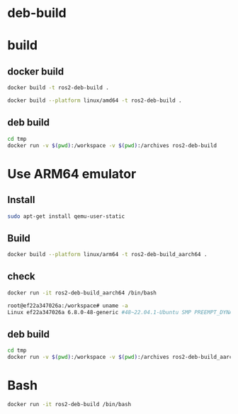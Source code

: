 # deb-build

# build
## docker build
```bash
docker build -t ros2-deb-build .
```
```bash
docker build --platform linux/amd64 -t ros2-deb-build .
```

## deb build
```bash
cd tmp
docker run -v $(pwd):/workspace -v $(pwd):/archives ros2-deb-build
```

# Use ARM64 emulator
## Install
```bash
sudo apt-get install qemu-user-static
```
## Build
```bash
docker build --platform linux/arm64 -t ros2-deb-build_aarch64 .
```
## check
```bash
docker run -it ros2-deb-build_aarch64 /bin/bash
```
```bash
root@ef22a347026a:/workspace# uname -a
Linux ef22a347026a 6.8.0-48-generic #48~22.04.1-Ubuntu SMP PREEMPT_DYNAMIC Mon Oct  7 11:24:13 UTC 2 aarch64 aarch64 aarch64 GNU/Linux
```
## deb build
```bash
cd tmp
docker run -v $(pwd):/workspace -v $(pwd):/archives ros2-deb-build_aarch64
```

# Bash
```bash
docker run -it ros2-deb-build /bin/bash
```

